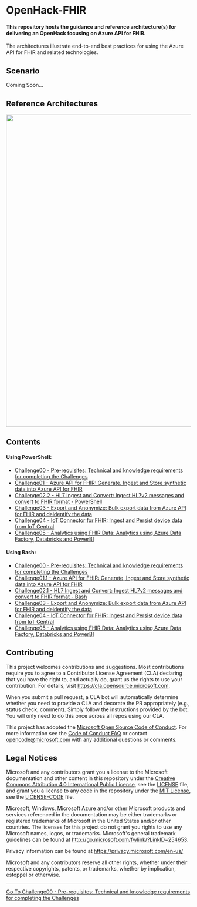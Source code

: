 # OpenHack-FHIR

#### This repository hosts the guidance and reference architecture(s) for delivering an OpenHack focusing on Azure API for FHIR.
The architectures illustrate end-to-end best practices for using the Azure API for FHIR and related technologies. 

## Scenario
Coming Soon...

## Reference Architectures
<center><img src="images//azure-api-fhir-paas.png" width="850"></center>

## Contents
#### Using PowerShell:
* [Challenge00 - Pre-requisites: Technical and knowledge requirements for completing the Challenges](./Challenge00-Prerequistes/ReadMe.md)
* [Challenge01 - Azure API for FHIR: Generate, Ingest and Store synthetic data into Azure API for FHIR](./Challenge01-AzureAPIforFHIR/ReadMe.md)
* [Challenge02.2 - HL7 Ingest and Convert: Ingest HL7v2 messages and convert to FHIR format - PowerShell](./Challenge02.2-HL7IngestandConvertUsingPS/ReadMe.md)
* [Challenge03 - Export and Anonymize: Bulk export data from Azure API for FHIR and deidentify the data](./Challenge03-ExportandAnonymizeData/ReadMe.md)
* [Challenge04 - IoT Connector for FHIR: Ingest and Persist device data from IoT Central](./Challenge04-IoTFHIRConnector/ReadMe.md)
* [Challenge05 - Analytics using FHIR Data: Analytics using Azure Data Factory, Databricks and PowerBI](./Challenge05-AzureDataAnalytics/ReadMe.md)

#### Using Bash:
* [Challenge00 - Pre-requisites: Technical and knowledge requirements for completing the Challenges](./Challenge00-PrerequistesUsingBash/ReadMe.md)
* [Challenge01.1 - Azure API for FHIR: Generate, Ingest and Store synthetic data into Azure API for FHIR](./Challenge01-AzureAPIforFHIR/ReadMe.md)
* [Challenge02.1 - HL7 Ingest and Convert: Ingest HL7v2 messages and convert to FHIR format - Bash](./Challenge02.1-HL7IngestandConvertUsingBash/ReadMe.md)
* [Challenge03 - Export and Anonymize: Bulk export data from Azure API for FHIR and deidentify the data](./Challenge03-ExportandAnonymizeData/ReadMe.md)
* [Challenge04 - IoT Connector for FHIR: Ingest and Persist device data from IoT Central](./Challenge04-IoTFHIRConnector/ReadMe.md)
* [Challenge05 - Analytics using FHIR Data: Analytics using Azure Data Factory, Databricks and PowerBI](./Challenge05-AzureDataAnalytics/ReadMe.md)

## Contributing

This project welcomes contributions and suggestions.  Most contributions require you to agree to a
Contributor License Agreement (CLA) declaring that you have the right to, and actually do, grant us
the rights to use your contribution. For details, visit https://cla.opensource.microsoft.com.

When you submit a pull request, a CLA bot will automatically determine whether you need to provide
a CLA and decorate the PR appropriately (e.g., status check, comment). Simply follow the instructions
provided by the bot. You will only need to do this once across all repos using our CLA.

This project has adopted the [Microsoft Open Source Code of Conduct](https://opensource.microsoft.com/codeofconduct/).
For more information see the [Code of Conduct FAQ](https://opensource.microsoft.com/codeofconduct/faq/) or
contact [opencode@microsoft.com](mailto:opencode@microsoft.com) with any additional questions or comments.

## Legal Notices

Microsoft and any contributors grant you a license to the Microsoft documentation and other content
in this repository under the [Creative Commons Attribution 4.0 International Public License](https://creativecommons.org/licenses/by/4.0/legalcode),
see the [LICENSE](LICENSE) file, and grant you a license to any code in the repository under the [MIT License](https://opensource.org/licenses/MIT), see the
[LICENSE-CODE](LICENSE-CODE) file.

Microsoft, Windows, Microsoft Azure and/or other Microsoft products and services referenced in the documentation
may be either trademarks or registered trademarks of Microsoft in the United States and/or other countries.
The licenses for this project do not grant you rights to use any Microsoft names, logos, or trademarks.
Microsoft's general trademark guidelines can be found at http://go.microsoft.com/fwlink/?LinkID=254653.

Privacy information can be found at https://privacy.microsoft.com/en-us/

Microsoft and any contributors reserve all other rights, whether under their respective copyrights, patents,
or trademarks, whether by implication, estoppel or otherwise.


***

[Go To Challenge00 - Pre-requisites: Technical and knowledge requirements for completing the Challenges](./Challenge00-Prerequistes/ReadMe.md)
